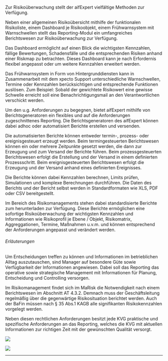 Zur Risikoüberwachung stellt der aifExpert vielfältige Methoden zur Verfügung.

Neben einer allgemeinen Risikoübersicht mithilfe der funktionalen Risikoliste, einem Dashboard je Risikoobjekt, einem Frühwarnsystem mit Warnschwellen stellt das Reporting-Modul ein umfangreiches Berichtswesen zur Risikoüberwachung zur Verfügung.

Das Dashboard ermöglicht auf einen Blick die wichtigsten Kennzahlen, fällige Bewertungen, Schadensfälle und die entsprechenden Risiken anhand einer Riskmap zu betrachten. Dieses Dashboard kann je nach Erfordernis flexibel angepasst oder um weitere Kennzahlen erweitert werden.

Das Frühwarnsystem in Form von Hintergrunddiensten kann in Zusammenarbeit mit dem xpecto Support unterschiedliche Warnschwellen, Termine oder Kennzahlen berücksichtigen und entsprechende Funktionen auslösen. Zum Beispiel: Sobald der gewichtete Risikowert eine gewisse Schwelle erreicht soll eine Benachrichtigungsmail an den Verantwortlichen verschickt werden.

Um den u.g. Anforderungen zu begegnen, bietet aifExpert mithilfe von Berichtsgeneratoren ein flexibles und auf die Anforderungen  zugeschnittenes Reporting. Die Berichtsgeneratoren des aifExpert können dabei adhoc oder automatisiert Berichte erstellen und versenden.

Die automatisierten Berichte können entweder termin-, prozess- oder ereignisgesteuert erzeugt werden. Beim termingesteuerten Berichtswesen können ein oder mehrere Zeitpunkte gesetzt werden, die dann zur Erzeugung
und zum Versand der Berichte führen. Beim prozessgesteuerten Berichtswesen erfolgt die Erstellung und der Versand in einem definierten Prozessschritt. Beim ereignisgesteuerten Berichtswesen erfolgt die Erzeugung und der Versand anhand eines definierten Ereignisses.

Die Berichte können dabei Kennzahlen berechnen, Limits prüfen, Simulationen und komplexe Berechnungen durchführen. Die Daten des Berichts und der Bericht selbst werden in Standardformaten wie XLS, PDF oder CSV bereitgestellt.

Im Bereich des Risikomanagements stehen dabei standardisierte Berichte zum herunterladen zur Verfügung. Diese Berichte ermöglichen eine sofortige Risikoüberwachung der wichtigsten Kennzahlen und Informationen wie Risikoprofil je Ebene / Objekt, Risikomatrix, Aggreggationen, Termine, Maßnahmen u.v.m. und können entsprechend der Anforderungen angepasst und verändert werden.

###### Erläuterungen
Um Entscheidungen treffen zu können und  Informationen im betrieblichen Alltag  auszutauschen, sind Manager auf besondere Güte sowie Verfügbarkeit der Informationen angewiesen.
Dabei soll das Reporting das operative sowie strategische Management mit Informationen für  Planung, Entscheidung und Controlling versorgen.

Im Risikomanagement findet sich im MaRisk die Notwendigkeit nach einem Berichtswesen im Abschnitt AT 4.3.2. Demnach muss der  Geschäftsleitung regelmäßig über die  gegenwärtige Risikosituation berichtet werden. Auch der BaFin müssen nach § 35 Abs.1 KAGB alle signifikanten Risikokennzahlen vorgelegt werden.

Neben diesen rechtlichen Anforderungen besitzt jede KVG praktische und spezifische Anforderungen an das Reporting, welches die KVG mit aktuellen Informationen zur richtigen Zeit mit der gewünschten Qualität  versorgt.

![](http://xpecto.github.io/docs/aifExpert/aifExpert_Risiko22.png)

![](http://xpecto.github.io/docs/aifExpert/aifExpert_Risiko23.png)


----------
